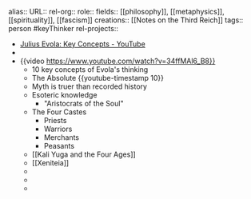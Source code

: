 alias::
URL::
rel-org::
role::
fields:: [[philosophy]], [[metaphysics]], [[spirituality]], [[fascism]]
creations:: [[Notes on the Third Reich]]
tags:: person #keyThinker
rel-projects::


- [Julius Evola: Key Concepts - YouTube](https://www.youtube.com/watch?v=34ffMAl6_B8)
-
- {{video https://www.youtube.com/watch?v=34ffMAl6_B8}}
	- 10 key concepts of Evola's thinking
	- The Absolute {{youtube-timestamp 10}}
	- Myth is truer than recorded history
	- Esoteric knowledge
		- "Aristocrats of the Soul"
	- The Four Castes
		- Priests
		- Warriors
		- Merchants
		- Peasants
	- [[Kali Yuga and the Four Ages]]
	- [[Xeniteia]]
	-
	-
	-
